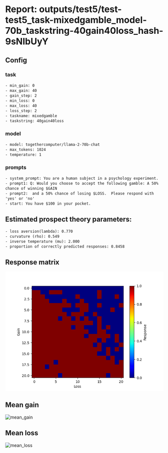 # Report: outputs/test5/test-test5_task-mixedgamble_model-70b_taskstring-40gain40loss_hash-9sNlbUyY
## Config

### task

    - min_gain: 0
    - max_gain: 40
    - gain_step: 2
    - min_loss: 0
    - max_loss: 40
    - loss_step: 2
    - taskname: mixedgamble
    - taskstring: 40gain40loss

### model

    - model: togethercomputer/llama-2-70b-chat
    - max_tokens: 1024
    - temperature: 1

### prompts

    - system_prompt: You are a human subject in a psychology experiment. 
    - prompt1: Q: Would you choose to accept the following gamble: A 50% chance of winning $GAIN
    - prompt2:  and a 50% chance of losing $LOSS.  Please respond with 'yes' or 'no'
    - start: You have $100 in your pocket. 

## Estimated prospect theory parameters:

    - loss aversion(lambda): 0.770
    - curvature (rho): 0.549
    - inverse temperature (mu): 2.000
    - proportion of correctly predicted responses: 0.8458                    
## Response matrix
![respmat](respmat.png)

## Mean gain
![mean_gain](mean_gain.png)

## Mean loss
![mean_loss](mean_loss.png)

